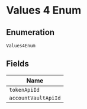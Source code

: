 
# Values 4 Enum

## Enumeration

`Values4Enum`

## Fields

| Name |
|  --- |
| `tokenApiId` |
| `accountVaultApiId` |

